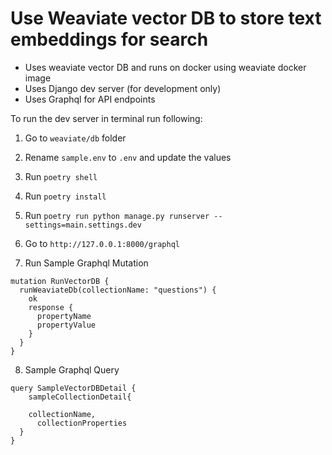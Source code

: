 # Use Weaviate vector DB to store text embeddings for search
- Uses weaviate vector DB and runs on docker using weaviate docker image
- Uses Django dev server (for development only)
- Uses Graphql for API endpoints

To run the dev server in terminal run following:
1. Go to `weaviate/db` folder
2. Rename `sample.env` to `.env` and update the values
3. Run ```poetry shell ```
4. Run ```poetry install ```
5. Run ```poetry run python manage.py runserver --settings=main.settings.dev  ```
6. Go to `http://127.0.0.1:8000/graphql`

7. Run Sample Graphql Mutation
```
mutation RunVectorDB {
  runWeaviateDb(collectionName: "questions") {
    ok
    response {
      propertyName
      propertyValue
    }
  }
}
```
8. Sample Graphql Query
```
query SampleVectorDBDetail {
    sampleCollectionDetail{
    
    collectionName,
      collectionProperties
  }
}
```
